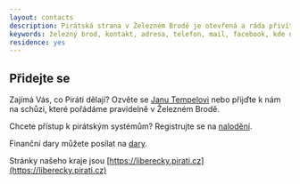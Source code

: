 ```yaml
---
layout: contacts
description: Pirátská strana v Železném Brodě je otevřená a ráda přivítá dobrovolníky a odpoví na dotazy kritiků.
keywords: železný brod, kontakt, adresa, telefon, mail, facebook, kde najdu, kde jsou
residence: yes
---
```


## Přidejte se

Zajímá Vás, co Piráti dělají? Ozvěte se [Janu Tempelovi](/lide/jan-tempel/) nebo přijďte k nám na schůzi, které pořádáme pravidelně v Železném Brodě.

Chcete přístup k pirátským systémům? Registrujte se na [nalodění](https://nalodeni.pirati.cz/).

Finanční dary můžete posílat na [dary](https://dary.pirati.cz). 

Stránky našeho kraje jsou [https://liberecky.pirati.cz](https://liberecky.pirati.cz)
